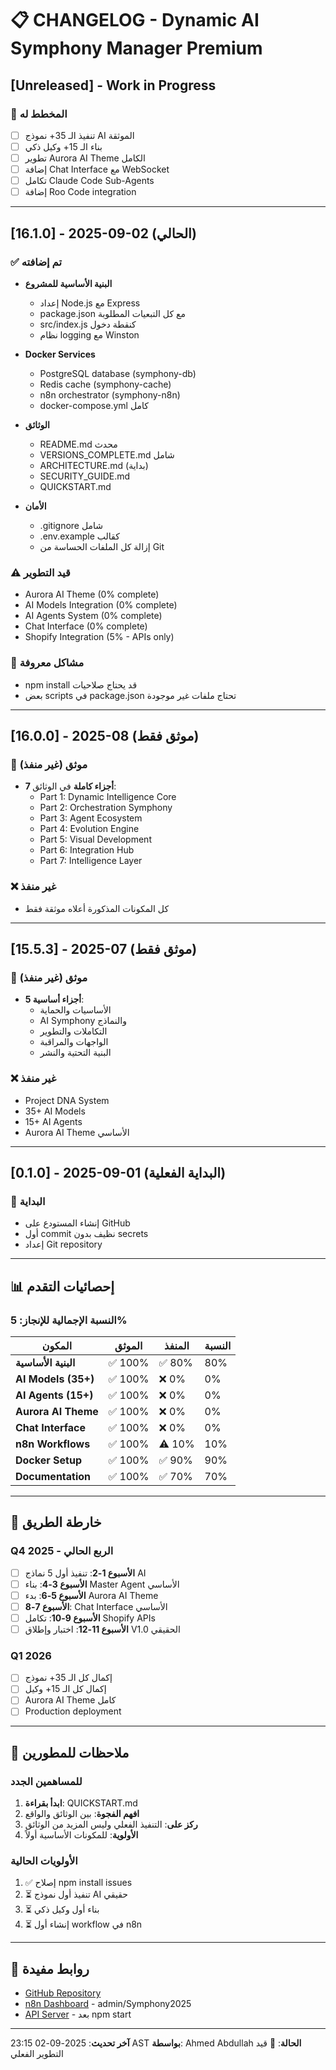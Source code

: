 # 📋 CHANGELOG - Dynamic AI Symphony Manager Premium

## [Unreleased] - Work in Progress

### 🎯 المخطط له
- [ ] تنفيذ الـ 35+ نموذج AI الموثقة
- [ ] بناء الـ 15+ وكيل ذكي
- [ ] تطوير Aurora AI Theme الكامل
- [ ] إضافة Chat Interface مع WebSocket
- [ ] تكامل Claude Code Sub-Agents
- [ ] إضافة Roo Code integration

---

## [16.1.0] - 2025-09-02 (الحالي)

### ✅ تم إضافته
- **البنية الأساسية للمشروع**
  - إعداد Node.js مع Express
  - package.json مع كل التبعيات المطلوبة
  - src/index.js كنقطة دخول
  - نظام logging مع Winston

- **Docker Services**
  - PostgreSQL database (symphony-db)
  - Redis cache (symphony-cache)
  - n8n orchestrator (symphony-n8n)
  - docker-compose.yml كامل

- **الوثائق**
  - README.md محدث
  - VERSIONS_COMPLETE.md شامل
  - ARCHITECTURE.md (بداية)
  - SECURITY_GUIDE.md
  - QUICKSTART.md

- **الأمان**
  - .gitignore شامل
  - .env.example كقالب
  - إزالة كل الملفات الحساسة من Git

### ⚠️ قيد التطوير
- Aurora AI Theme (0% complete)
- AI Models Integration (0% complete)
- AI Agents System (0% complete)
- Chat Interface (0% complete)
- Shopify Integration (5% - APIs only)

### 🐛 مشاكل معروفة
- npm install قد يحتاج صلاحيات
- بعض scripts في package.json تحتاج ملفات غير موجودة

---

## [16.0.0] - 2025-08 (موثق فقط)

### 📝 موثق (غير منفذ)
- **7 أجزاء كاملة** في الوثائق:
  - Part 1: Dynamic Intelligence Core
  - Part 2: Orchestration Symphony
  - Part 3: Agent Ecosystem
  - Part 4: Evolution Engine
  - Part 5: Visual Development
  - Part 6: Integration Hub
  - Part 7: Intelligence Layer

### ❌ غير منفذ
- كل المكونات المذكورة أعلاه موثقة فقط

---

## [15.5.3] - 2025-07 (موثق فقط)

### 📝 موثق (غير منفذ)
- **5 أجزاء أساسية**:
  - الأساسيات والحماية
  - AI Symphony والنماذج
  - التكاملات والتطوير
  - الواجهات والمراقبة
  - البنية التحتية والنشر

### ❌ غير منفذ
- Project DNA System
- 35+ AI Models
- 15+ AI Agents
- Aurora AI Theme الأساسي

---

## [0.1.0] - 2025-09-01 (البداية الفعلية)

### 🌱 البداية
- إنشاء المستودع على GitHub
- أول commit نظيف بدون secrets
- إعداد Git repository

---

## 📊 إحصائيات التقدم

### النسبة الإجمالية للإنجاز: **5%**

| المكون | الموثق | المنفذ | النسبة |
|---------|--------|--------|--------|
| **البنية الأساسية** | ✅ 100% | ✅ 80% | 80% |
| **AI Models (35+)** | ✅ 100% | ❌ 0% | 0% |
| **AI Agents (15+)** | ✅ 100% | ❌ 0% | 0% |
| **Aurora AI Theme** | ✅ 100% | ❌ 0% | 0% |
| **Chat Interface** | ✅ 100% | ❌ 0% | 0% |
| **n8n Workflows** | ✅ 100% | ⚠️ 10% | 10% |
| **Docker Setup** | ✅ 100% | ✅ 90% | 90% |
| **Documentation** | ✅ 100% | ✅ 70% | 70% |

---

## 🚀 خارطة الطريق

### Q4 2025 - الربع الحالي
- [ ] **الأسبوع 1-2**: تنفيذ أول 5 نماذج AI
- [ ] **الأسبوع 3-4**: بناء Master Agent الأساسي
- [ ] **الأسبوع 5-6**: بدء Aurora AI Theme
- [ ] **الأسبوع 7-8**: Chat Interface الأساسي
- [ ] **الأسبوع 9-10**: تكامل Shopify APIs
- [ ] **الأسبوع 11-12**: اختبار وإطلاق V1.0 الحقيقي

### Q1 2026
- [ ] إكمال كل الـ 35+ نموذج
- [ ] إكمال كل الـ 15+ وكيل
- [ ] Aurora AI Theme كامل
- [ ] Production deployment

---

## 📝 ملاحظات للمطورين

### للمساهمين الجدد
1. **ابدأ بقراءة**: QUICKSTART.md
2. **افهم الفجوة**: بين الوثائق والواقع
3. **ركز على**: التنفيذ الفعلي وليس المزيد من الوثائق
4. **الأولوية**: للمكونات الأساسية أولاً

### الأولويات الحالية
1. ✅ إصلاح npm install issues
2. ⏳ تنفيذ أول نموذج AI حقيقي
3. ⏳ بناء أول وكيل ذكي
4. ⏳ إنشاء أول workflow في n8n

---

## 🔗 روابط مفيدة

- [GitHub Repository](https://github.com/AhmedProab/dynamic-ai-symphony-manager-premium)
- [n8n Dashboard](http://localhost:5678) - admin/Symphony2025
- [API Server](http://localhost:3000) - بعد npm start

---

**آخر تحديث**: 2025-09-02 23:15 AST
**بواسطة**: Ahmed Abdullah
**الحالة**: 🚧 قيد التطوير الفعلي
